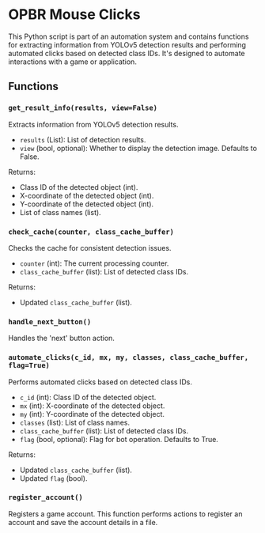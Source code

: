 # OPBR Mouse Clicks

This Python script is part of an automation system and contains functions for extracting information from YOLOv5 detection results and performing automated clicks based on detected class IDs. It's designed to automate interactions with a game or application. 

## Functions

### `get_result_info(results, view=False)`

Extracts information from YOLOv5 detection results.

- `results` (List): List of detection results.
- `view` (bool, optional): Whether to display the detection image. Defaults to False.

Returns:
- Class ID of the detected object (int).
- X-coordinate of the detected object (int).
- Y-coordinate of the detected object (int).
- List of class names (list).

### `check_cache(counter, class_cache_buffer)`

Checks the cache for consistent detection issues.

- `counter` (int): The current processing counter.
- `class_cache_buffer` (list): List of detected class IDs.

Returns:
- Updated `class_cache_buffer` (list).

### `handle_next_button()`

Handles the 'next' button action.

### `automate_clicks(c_id, mx, my, classes, class_cache_buffer, flag=True)`

Performs automated clicks based on detected class IDs.

- `c_id` (int): Class ID of the detected object.
- `mx` (int): X-coordinate of the detected object.
- `my` (int): Y-coordinate of the detected object.
- `classes` (list): List of class names.
- `class_cache_buffer` (list): List of detected class IDs.
- `flag` (bool, optional): Flag for bot operation. Defaults to True.

Returns:
- Updated `class_cache_buffer` (list).
- Updated `flag` (bool).

### `register_account()`

Registers a game account. This function performs actions to register an account and save the account details in a file.
